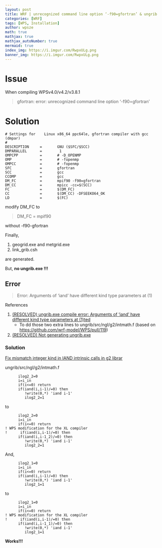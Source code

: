 ```yaml
---
layout: post
title: WRF | unrecognized command line option ‘-f90=gfortran’ & ungrib.exe compile error
categories: [WRF]
tags: [WPS, Installation]
author: wpsze
math: true
mathjax: true
mathjax_autoNumber: true
mermaid: true
index_img: https://i.imgur.com/RwpxULg.png
banner_img: https://i.imgur.com/RwpxULg.png
---
```


# Issue

When compiling WPSv4.0/v4.2/v3.8.1

> gfortran: error: unrecognized command line option ‘-f90=gfortran’

# Solution

```
# Settings for    Linux x86_64 ppc64le, gfortran compiler with gcc   (dmpar)
#
DESCRIPTION     =       GNU ($SFC/$SCC)
DMPARALLEL      =        1
OMPCPP          =       # -D_OPENMP
OMP             =       # -fopenmp
OMPCC           =       # -fopenmp
SFC             =       gfortran
SCC             =       gcc
CCOMP           =       gcc
DM_FC           =       mpif90 -f90=gfortran
DM_CC           =       mpicc -cc=$(SCC)
FC              =       $(DM_FC)
CC              =       $(DM_CC) -DFSEEKO64_OK 
LD              =       $(FC)
```

modify DM_FC to

> DM_FC           =       mpif90

without -f90-gfortran

Finally,

1. geogrid.exe and metgrid.exe
2. link_grib.csh

are generated.

But, **no ungrib.exe !!!**

## Error

> Error: Arguments of ‘iand’ have different kind type parameters at (1)

References

1. [(RESOLVED) ungrib.exe compile error: Arguments of ‘iand’ have different kind type parameters at (1)ted](https://forum.mmm.ucar.edu/threads/resolved-ungrib-exe-compile-error-arguments-of-%E2%80%98iand%E2%80%99-have-different-kind-type-parameters-at-1-ted.9409/)
    - To dd those two extra lines to ungrib/src/ngl/g2/intmath.f (based on <https://github.com/wrf-model/WPS/pull/119>)
2. [(RESOLVED) Not generating ungrib.exe](https://forum.mmm.ucar.edu/threads/resolved-not-generating-ungrib-exe.9367/)

### Solution

[Fix mismatch integer kind in IAND intrinsic calls in g2 librar](https://github.com/wrf-model/WPS/pull/119/files/74eb62b1bef320b453151e1eb749dae96616da97#diff-93d876794073a0c3c81a225075d33578e88a2d946b833ba92f0bbcd3d6be9c03)

ungrib/src/ngl/g2/intmath.f

```
      ilog2_2=0
      i=i_in
      if(i<=0) return
      if(iand(i,i-1)/=0) then
         !write(0,*) 'iand i-1'
         ilog2_2=1
```
to 
```
      ilog2_2=0
      i=i_in
      if(i<=0) return
! WPS modification for the XL compiler
!      if(iand(i,i-1)/=0) then
      if(iand(i,i-1_2)/=0) then
         !write(0,*) 'iand i-1'
         ilog2_2=1
```
And,
```
      ilog2_1=0
      i=i_in
      if(i<=0) return
      if(iand(i,i-1)/=0) then
         !write(0,*) 'iand i-1'
         ilog2_1=1
```
to 
```
      ilog2_1=0
      i=i_in
      if(i<=0) return
! WPS modification for the XL compiler
!      if(iand(i,i-1)/=0) then
      if(iand(i,i-1_1)/=0) then
         !write(0,*) 'iand i-1'
         ilog2_1=1
```

**Works!!!**